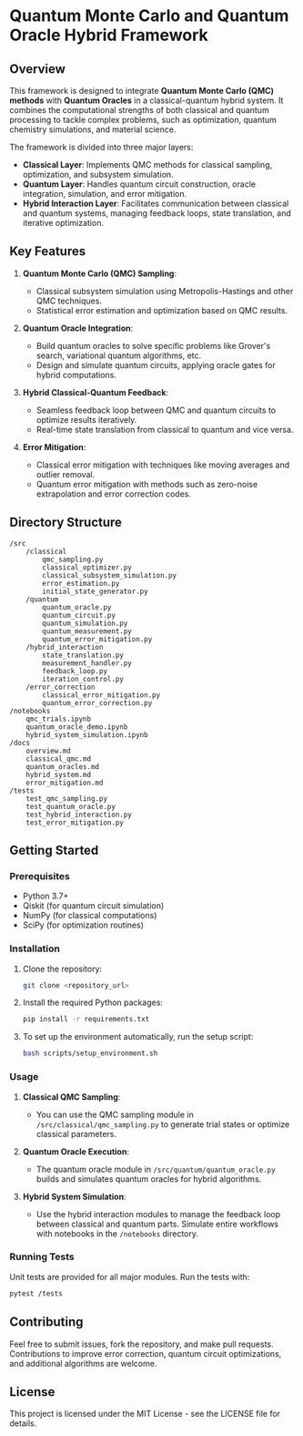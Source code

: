 
# Quantum Monte Carlo and Quantum Oracle Hybrid Framework

## Overview

This framework is designed to integrate **Quantum Monte Carlo (QMC) methods** with **Quantum Oracles** in a classical-quantum hybrid system. It combines the computational strengths of both classical and quantum processing to tackle complex problems, such as optimization, quantum chemistry simulations, and material science.

The framework is divided into three major layers:
- **Classical Layer**: Implements QMC methods for classical sampling, optimization, and subsystem simulation.
- **Quantum Layer**: Handles quantum circuit construction, oracle integration, simulation, and error mitigation.
- **Hybrid Interaction Layer**: Facilitates communication between classical and quantum systems, managing feedback loops, state translation, and iterative optimization.

## Key Features

1. **Quantum Monte Carlo (QMC) Sampling**:
   - Classical subsystem simulation using Metropolis-Hastings and other QMC techniques.
   - Statistical error estimation and optimization based on QMC results.
   
2. **Quantum Oracle Integration**:
   - Build quantum oracles to solve specific problems like Grover's search, variational quantum algorithms, etc.
   - Design and simulate quantum circuits, applying oracle gates for hybrid computations.
   
3. **Hybrid Classical-Quantum Feedback**:
   - Seamless feedback loop between QMC and quantum circuits to optimize results iteratively.
   - Real-time state translation from classical to quantum and vice versa.

4. **Error Mitigation**:
   - Classical error mitigation with techniques like moving averages and outlier removal.
   - Quantum error mitigation with methods such as zero-noise extrapolation and error correction codes.

## Directory Structure

```
/src
    /classical
        qmc_sampling.py
        classical_optimizer.py
        classical_subsystem_simulation.py
        error_estimation.py
        initial_state_generator.py
    /quantum
        quantum_oracle.py
        quantum_circuit.py
        quantum_simulation.py
        quantum_measurement.py
        quantum_error_mitigation.py
    /hybrid_interaction
        state_translation.py
        measurement_handler.py
        feedback_loop.py
        iteration_control.py
    /error_correction
        classical_error_mitigation.py
        quantum_error_correction.py
/notebooks
    qmc_trials.ipynb
    quantum_oracle_demo.ipynb
    hybrid_system_simulation.ipynb
/docs
    overview.md
    classical_qmc.md
    quantum_oracles.md
    hybrid_system.md
    error_mitigation.md
/tests
    test_qmc_sampling.py
    test_quantum_oracle.py
    test_hybrid_interaction.py
    test_error_mitigation.py
```

## Getting Started

### Prerequisites

- Python 3.7+
- Qiskit (for quantum circuit simulation)
- NumPy (for classical computations)
- SciPy (for optimization routines)

### Installation

1. Clone the repository:
    ```bash
    git clone <repository_url>
    ```

2. Install the required Python packages:
    ```bash
    pip install -r requirements.txt
    ```

3. To set up the environment automatically, run the setup script:
    ```bash
    bash scripts/setup_environment.sh
    ```

### Usage

1. **Classical QMC Sampling**: 
    - You can use the QMC sampling module in `/src/classical/qmc_sampling.py` to generate trial states or optimize classical parameters.

2. **Quantum Oracle Execution**: 
    - The quantum oracle module in `/src/quantum/quantum_oracle.py` builds and simulates quantum oracles for hybrid algorithms.

3. **Hybrid System Simulation**: 
    - Use the hybrid interaction modules to manage the feedback loop between classical and quantum parts. Simulate entire workflows with notebooks in the `/notebooks` directory.

### Running Tests

Unit tests are provided for all major modules. Run the tests with:
```bash
pytest /tests
```

## Contributing

Feel free to submit issues, fork the repository, and make pull requests. Contributions to improve error correction, quantum circuit optimizations, and additional algorithms are welcome.

## License

This project is licensed under the MIT License - see the LICENSE file for details.
